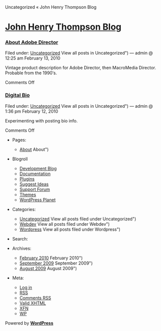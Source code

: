 Uncategorized « John Henry Thompson Blog

# [John Henry Thompson Blog](../../index.md)

### [About Adobe Director](../../2010/02/13/about-adobe-director/index.md)

Filed under: [Uncategorized](index.md) View all posts in Uncategorized") — admin @ 12:25 am February 13, 2010

Vintage product description for Adobe Director, then MacroMedia Director.  
Probable from the 1990′s.

Comments Off

### [Digital Bio](../../2010/02/12/digital-bio/index.md)

Filed under: [Uncategorized](index.md) View all posts in Uncategorized") — admin @ 1:36 pm February 12, 2010

Experimenting with posting bio info.

Comments Off

- Pages:
  - [About](../../about/index.md) About")
- Blogroll
  - [Development Blog](http://wordpress.org/development/)
  - [Documentation](http://codex.wordpress.org/)
  - [Plugins](http://wordpress.org/extend/plugins/)
  - [Suggest Ideas](http://wordpress.org/extend/ideas/)
  - [Support Forum](http://wordpress.org/support/)
  - [Themes](http://wordpress.org/extend/themes/)
  - [WordPress Planet](http://planet.wordpress.org/)
- Categories:
  - [Uncategorized](index.md) View all posts filed under Uncategorized")
  - [Webdev](../webdev/index.md) View all posts filed under Webdev")
  - [Wordpress](../wordpress/index.md) View all posts filed under Wordpress")
- Search:

- Archives:
  - [February 2010](../../2010/02/index.md) February 2010")
  - [September 2009](../../2009/09/index.md) September 2009")
  - [August 2009](../../2009/08/index.md) August 2009")
- Meta:
  - [Log in](../../wp-login.php.md)
  - [RSS](../../feed/index.rss 'Syndicate this site using RSS')
  - [Comments RSS](../../comments/feed/index.rss 'The latest comments to all posts in RSS')
  - [Valid XHTML](http://validator.w3.org/check/referer 'This page validates as XHTML 1.0 Transitional')
  - [XFN](http://gmpg.org/xfn/)
  - [WP](http://wordpress.org/ 'Powered by WordPress, state-of-the-art semantic personal publishing platform.')

Powered by [**WordPress**](http://wordpress.org/ 'Powered by WordPress, state-of-the-art semantic personal publishing platform.')
